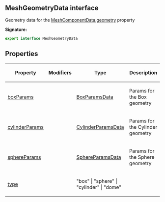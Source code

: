 
## MeshGeometryData interface

Geometry data for the [MeshComponentData.geometry](/reference/meshcomponentdata/geometry.md) property

**Signature:**

```typescript
export interface MeshGeometryData 
```

## Properties

<table><thead><tr><th>

Property


</th><th>

Modifiers


</th><th>

Type


</th><th>

Description


</th></tr></thead>
<tbody><tr><td>

[boxParams](/reference/meshgeometrydata/boxparams.md)


</td><td>


</td><td>

[BoxParamsData](/reference/boxparamsdata.md)


</td><td>

Params for the Box geometry


</td></tr>
<tr><td>

[cylinderParams](/reference/meshgeometrydata/cylinderparams.md)


</td><td>


</td><td>

[CylinderParamsData](/reference/cylinderparamsdata.md)


</td><td>

Params for the Cylinder geometry


</td></tr>
<tr><td>

[sphereParams](/reference/meshgeometrydata/sphereparams.md)


</td><td>


</td><td>

[SphereParamsData](/reference/sphereparamsdata.md)


</td><td>

Params for the Sphere geometry


</td></tr>
<tr><td>

[type](/reference/meshgeometrydata/type.md)


</td><td>


</td><td>

"box" \| "sphere" \| "cylinder" \| "dome"


</td><td>


</td></tr>
</tbody></table>
